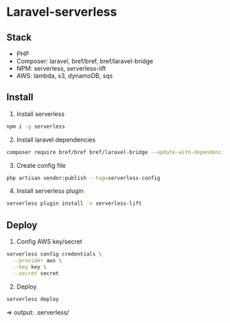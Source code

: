 # Laravel-serverless

## Stack

-   PHP
-   Composer: laravel, bref/bref, bref/laravel-bridge
-   NPM: serverless, serverless-lift
-   AWS: lambda, s3, dynamoDB, sqs

## Install

1. Install serverless

```bash
npm i -g serverless
```

2. Install laravel dependencies

```bash
composer require bref/bref bref/laravel-bridge --update-with-dependencies
```

3. Create config file

```bash
php artisan vendor:publish --tag=serverless-config
```

4. Install serverless plugin

```bash
serverless plugin install -n serverless-lift
```

## Deploy

1. Config AWS key/secret

```bash
serverless config credentials \
  --provider aws \
  --key key \
  --secret secret
```

2. Deploy

```bash
serverless deploy
```

=> output: .serverless/

